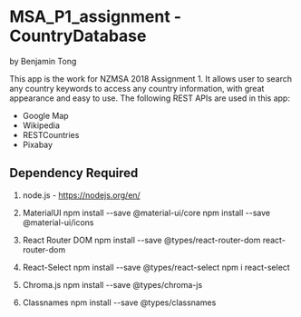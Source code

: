 # MSA_P1_assignment - CountryDatabase
by Benjamin Tong

This app is the work for NZMSA 2018 Assignment 1. It allows user to search any country keywords to access any country information, with great appearance and easy to use. The following REST APIs are used in this app:

* Google Map
* Wikipedia
* RESTCountries
* Pixabay

## Dependency Required

1. node.js - https://nodejs.org/en/

2. MaterialUI
npm install --save @material-ui/core
npm install --save @material-ui/icons

3. React Router DOM
npm install --save @types/react-router-dom react-router-dom

4. React-Select
npm install --save @types/react-select
npm i react-select

5. Chroma.js
npm install --save @types/chroma-js

6. Classnames
npm install --save @types/classnames